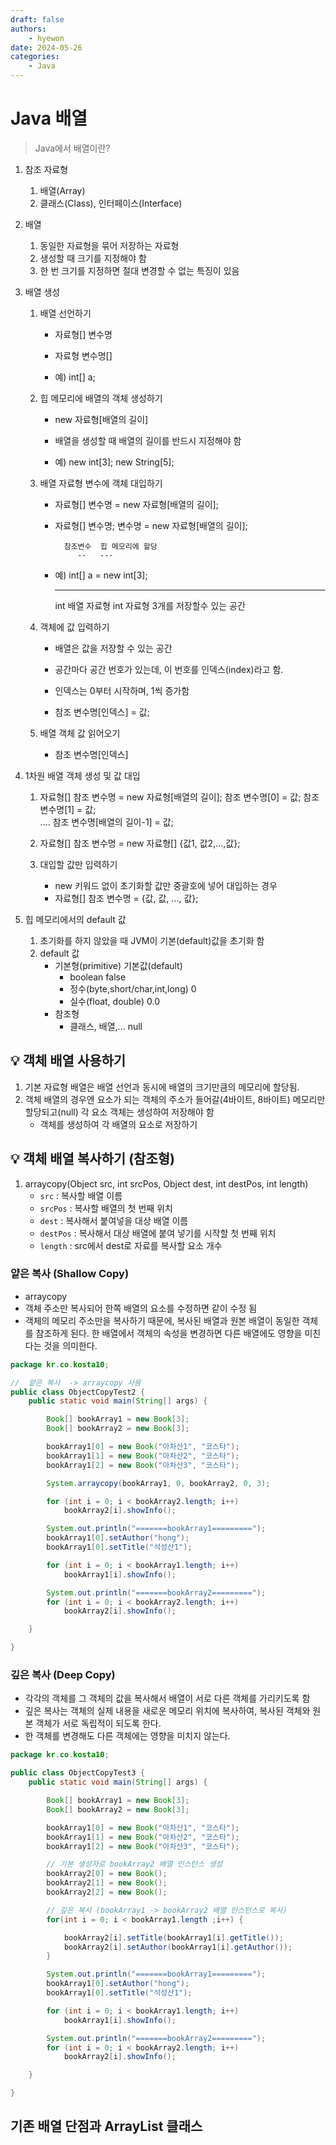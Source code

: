 ```yaml
---
draft: false
authors:
    - hyewon
date: 2024-05-26
categories:
    - Java
---
```


# Java 배열

> Java에서 배열이란?

<!-- more -->

1.  참조 자료형

    1. 배열(Array)
    2. 클래스(Class), 인터페이스(Interface)

2.  배열

    1. 동일한 자료형을 묶어 저장하는 자료형
    2. 생성할 때 크기를 지정해야 함
    3. 한 번 크기를 지정하면 절대 변경할 수 없는 특징이 있음

3.  배열 생성

    1.  배열 선언하기

        -   자료형[] 변수명
        -   자료형 변수명[]

        -   예) int[] a;

    2.  힙 메모리에 배열의 객체 생성하기

        -   new 자료형[배열의 길이]
        -   배열을 생성할 때 배열의 길이를 반드시 지정해야 함

        -   예) new int[3];
            new String[5];

    3.  배열 자료형 변수에 객체 대입하기

        -   자료형[] 변수명 = new 자료형[배열의 길이];
        -   자료형[] 변수명;
            변수명 = new 자료형[배열의 길이];

                  참조변수  힙 메모리에 할당
                     --   ---

        -   예) int[] a = new int[3];
            ***
            int 배열 자료형 int 자료형 3개를 저장할수 있는 공간

    4.  객체에 값 입력하기

        -   배열은 값을 저장할 수 있는 공간
        -   공간마다 공간 번호가 있는데, 이 번호를 인덱스(index)라고 함.
        -   인덱스는 0부터 시작하며, 1씩 증가함

        -   참조 변수명[인덱스] = 값;

    5.  배열 객체 값 읽어오기
        -   참조 변수명[인덱스]

4.  1차원 배열 객체 생성 및 값 대입

    1. 자료형[] 참조 변수명 = new 자료형[배열의 길이];
       참조 변수명[0] = 값;
       참조 변수명[1] = 값;  
       ....
       참조 변수명[배열의 길이-1] = 값;

    2. 자료형[] 참조 변수명 = new 자료형[] {값1, 값2,...,값};

    3. 대입할 값만 입력하기
        - new 키워드 없이 초기화할 값만 중괄호에 넣어 대입하는 경우
        - 자료형[] 참조 변수명 = {값, 값, ..., 값};

5.  힙 메모리에서의 default 값
    1. 초기화를 하지 않았을 때 JVM이 기본(default)값을 초기화 함
    2. default 값
        - 기본형(primitive) 기본값(default)
            - boolean false
            - 정수(byte,short/char,int,long) 0
            - 실수(float, double) 0.0
        - 참조형
            - 클래스, 배열,... null

## 💡 객체 배열 사용하기

1. 기본 자료형 배열은 배열 선언과 동시에 배열의 크기만큼의 메모리에 할당됨.
2. 객체 배열의 경우엔 요소가 되는 객체의 주소가 들어갈(4바이트, 8바이트) 메모리만 할당되고(null) 각 요소 객체는 생성하여 저장해야 함
    - 객체를 생성하여 각 배열의 요소로 저장하기

## 💡 객체 배열 복사하기 (참조형)

1. arraycopy(Object src, int srcPos, Object dest, int destPos, int length)
    - `src` : 복사할 배열 이름
    - `srcPos` : 복사할 배열의 첫 번째 위치
    - `dest` : 복사해서 붙여넣을 대상 배열 이름
    - `destPos` : 복사해서 대상 배열에 붙여 넣기를 시작할 첫 번째 위치
    - `length` : src에서 dest로 자료를 복사할 요소 개수

### 얕은 복사 (Shallow Copy)

-   arraycopy
-   객체 주소만 복사되어 한쪽 배열의 요소를 수정하면 같이 수정 됨
-   객체의 메모리 주소만을 복사하기 때문에, 복사된 배열과 원본 배열이 동일한 객체를 참조하게 된다. 한 배열에서 객체의 속성을 변경하면 다른 배열에도 영향을 미친다는 것을 의미한다.

```java
package kr.co.kosta10;

//  얕은 복사  -> arraycopy 사용
public class ObjectCopyTest2 {
    public static void main(String[] args) {

        Book[] bookArray1 = new Book[3];
        Book[] bookArray2 = new Book[3];

        bookArray1[0] = new Book("아차산1", "코스타");
        bookArray1[1] = new Book("아차산2", "코스타");
        bookArray1[2] = new Book("아차산3", "코스타");

        System.arraycopy(bookArray1, 0, bookArray2, 0, 3);

        for (int i = 0; i < bookArray2.length; i++)
            bookArray2[i].showInfo();

        System.out.println("=======bookArray1=========");
        bookArray1[0].setAuthor("hong");
        bookArray1[0].setTitle("석성산1");

        for (int i = 0; i < bookArray1.length; i++)
            bookArray1[i].showInfo();

        System.out.println("=======bookArray2=========");
        for (int i = 0; i < bookArray2.length; i++)
            bookArray2[i].showInfo();

    }

}

```

### 깊은 복사 (Deep Copy)

-   각각의 객체를 그 객체의 값을 복사해서 배열이 서로 다른 객체를 가리키도록 함
-   깊은 복사는 객체의 실제 내용을 새로운 메모리 위치에 복사하여, 복사된 객체와 원본 객체가 서로 독립적이 되도록 한다.
-   한 객체를 변경해도 다른 객체에는 영향을 미치지 않는다.

```java
package kr.co.kosta10;

public class ObjectCopyTest3 {
    public static void main(String[] args) {

        Book[] bookArray1 = new Book[3];
        Book[] bookArray2 = new Book[3];

        bookArray1[0] = new Book("아차산1", "코스타");
        bookArray1[1] = new Book("아차산2", "코스타");
        bookArray1[2] = new Book("아차산3", "코스타");

        // 기본 생성자로 bookArray2 배열 인스턴스 생성
        bookArray2[0] = new Book();
        bookArray2[1] = new Book();
        bookArray2[2] = new Book();

        // 깊은 복사 (bookArray1 -> bookArray2 배열 인스턴스로 복사)
        for(int i = 0; i < bookArray1.length ;i++) {

            bookArray2[i].setTitle(bookArray1[i].getTitle());
            bookArray2[i].setAuthor(bookArray1[i].getAuthor());
        }

        System.out.println("=======bookArray1=========");
        bookArray1[0].setAuthor("hong");
        bookArray1[0].setTitle("석성산1");

        for (int i = 0; i < bookArray1.length; i++)
            bookArray1[i].showInfo();

        System.out.println("=======bookArray2=========");
        for (int i = 0; i < bookArray2.length; i++)
            bookArray2[i].showInfo();

    }

}

```

## 기존 배열 단점과 ArrayList 클래스

